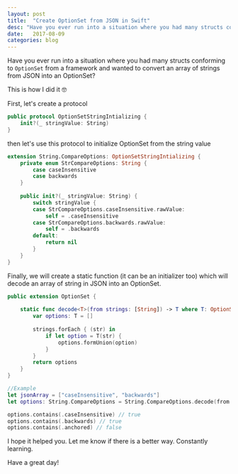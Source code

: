 ```yaml
---
layout: post
title:  "Create OptionSet from JSON in Swift"
desc: "Have you ever run into a situation where you had many structs conforming to `OptionSet` from a framework and wanted to convert an array of strings from JSON into an OptionSet?"
date:   2017-08-09
categories: blog
---
```


Have you ever run into a situation where you had many structs conforming to `OptionSet` from a framework and wanted to convert an array of strings from JSON into an OptionSet?

This is how I did it 🤓

First, let's create a protocol

```swift
public protocol OptionSetStringIntializing {
    init?(_ stringValue: String)
}
```

then let's use this protocol to initialize OptionSet from the string value

```swift
extension String.CompareOptions: OptionSetStringIntializing {
    private enum StrCompareOptions: String {
        case caseInsensitive
        case backwards
    }
    
    public init?(_ stringValue: String) {
        switch stringValue {
        case StrCompareOptions.caseInsensitive.rawValue:
            self = .caseInsensitive
        case StrCompareOptions.backwards.rawValue:
            self = .backwards
        default:
            return nil
        }
    }
}
```

Finally, we will create a static function (it can be an initializer too) which will decode an array of string in JSON into an OptionSet.

```swift
public extension OptionSet {
    
    static func decode<T>(from strings: [String]) -> T where T: OptionSet, T: OptionSetStringIntializing {
        var options: T = []
        
        strings.forEach { (str) in
            if let option = T(str) {
                options.formUnion(option)
            }
        }
        return options
    }
}
```

```swift
//Example
let jsonArray = ["caseInsensitive", "backwards"]
let options: String.CompareOptions = String.CompareOptions.decode(from: jsonArray)

options.contains(.caseInsensitive) // true
options.contains(.backwards) // true
options.contains(.anchored) // false
```

I hope it helped you. Let me know if there is a better way. Constantly learning.

Have a great day!

